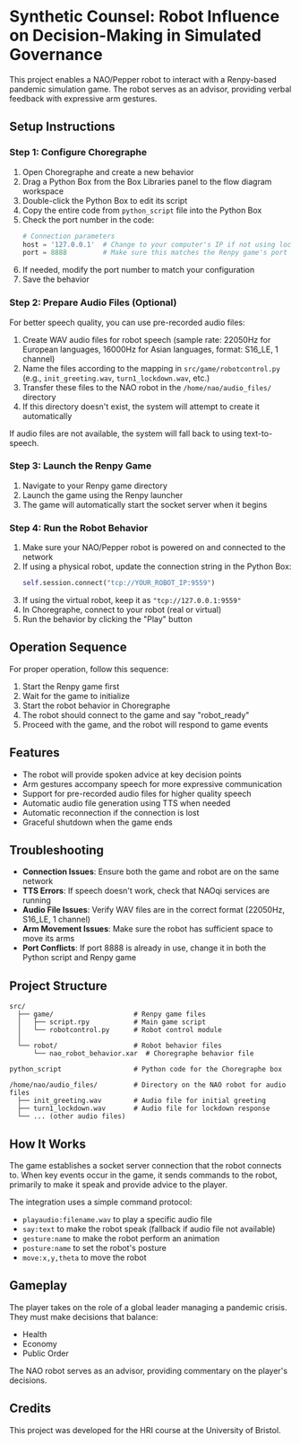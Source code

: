 # Synthetic Counsel: Robot Influence on Decision-Making in Simulated Governance

This project enables a NAO/Pepper robot to interact with a Renpy-based pandemic simulation game. The robot serves as an advisor, providing verbal feedback with expressive arm gestures.

## Setup Instructions

### Step 1: Configure Choregraphe

1. Open Choregraphe and create a new behavior
2. Drag a Python Box from the Box Libraries panel to the flow diagram workspace
3. Double-click the Python Box to edit its script
4. Copy the entire code from `python_script` file into the Python Box
5. Check the port number in the code:
   ```python
   # Connection parameters
   host = '127.0.0.1'  # Change to your computer's IP if not using localhost
   port = 8888         # Make sure this matches the Renpy game's port
   ```
6. If needed, modify the port number to match your configuration
7. Save the behavior

### Step 2: Prepare Audio Files (Optional)

For better speech quality, you can use pre-recorded audio files:

1. Create WAV audio files for robot speech (sample rate: 22050Hz for European languages, 16000Hz for Asian languages, format: S16_LE, 1 channel)
2. Name the files according to the mapping in `src/game/robotcontrol.py` (e.g., `init_greeting.wav`, `turn1_lockdown.wav`, etc.)
3. Transfer these files to the NAO robot in the `/home/nao/audio_files/` directory
4. If this directory doesn't exist, the system will attempt to create it automatically

If audio files are not available, the system will fall back to using text-to-speech.

### Step 3: Launch the Renpy Game

1. Navigate to your Renpy game directory
2. Launch the game using the Renpy launcher
3. The game will automatically start the socket server when it begins

### Step 4: Run the Robot Behavior

1. Make sure your NAO/Pepper robot is powered on and connected to the network
2. If using a physical robot, update the connection string in the Python Box:
   ```python
   self.session.connect("tcp://YOUR_ROBOT_IP:9559")
   ```
3. If using the virtual robot, keep it as `"tcp://127.0.0.1:9559"`
4. In Choregraphe, connect to your robot (real or virtual)
5. Run the behavior by clicking the "Play" button

## Operation Sequence

For proper operation, follow this sequence:
1. Start the Renpy game first
2. Wait for the game to initialize
3. Start the robot behavior in Choregraphe
4. The robot should connect to the game and say "robot_ready"
5. Proceed with the game, and the robot will respond to game events

## Features

- The robot will provide spoken advice at key decision points
- Arm gestures accompany speech for more expressive communication
- Support for pre-recorded audio files for higher quality speech
- Automatic audio file generation using TTS when needed
- Automatic reconnection if the connection is lost
- Graceful shutdown when the game ends

## Troubleshooting

- **Connection Issues**: Ensure both the game and robot are on the same network
- **TTS Errors**: If speech doesn't work, check that NAOqi services are running
- **Audio File Issues**: Verify WAV files are in the correct format (22050Hz, S16_LE, 1 channel)
- **Arm Movement Issues**: Make sure the robot has sufficient space to move its arms
- **Port Conflicts**: If port 8888 is already in use, change it in both the Python script and Renpy game

## Project Structure

```
src/
  ├── game/                    # Renpy game files
  │   ├── script.rpy           # Main game script
  │   └── robotcontrol.py      # Robot control module
  │
  └── robot/                   # Robot behavior files
      └── nao_robot_behavior.xar  # Choregraphe behavior file

python_script                  # Python code for the Choregraphe box

/home/nao/audio_files/         # Directory on the NAO robot for audio files
  ├── init_greeting.wav        # Audio file for initial greeting
  ├── turn1_lockdown.wav       # Audio file for lockdown response
  └── ... (other audio files)
```

## How It Works

The game establishes a socket server connection that the robot connects to. When key events occur in the game, it sends commands to the robot, primarily to make it speak and provide advice to the player.

The integration uses a simple command protocol:
- `playaudio:filename.wav` to play a specific audio file
- `say:text` to make the robot speak (fallback if audio file not available)
- `gesture:name` to make the robot perform an animation
- `posture:name` to set the robot's posture
- `move:x,y,theta` to move the robot

## Gameplay

The player takes on the role of a global leader managing a pandemic crisis. They must make decisions that balance:
- Health
- Economy
- Public Order

The NAO robot serves as an advisor, providing commentary on the player's decisions.

## Credits

This project was developed for the HRI course at the University of Bristol. 